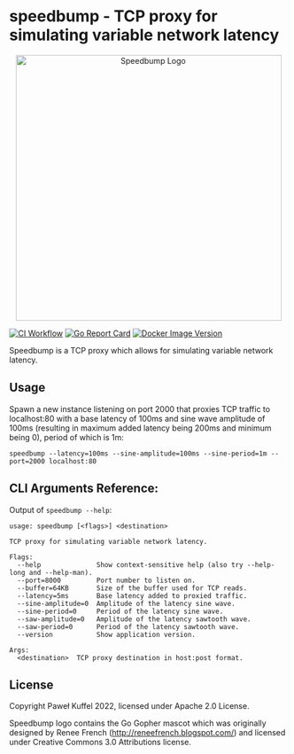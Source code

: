 # speedbump - TCP proxy for simulating variable network latency
<div align="center">
  <img alt="Speedbump Logo" src="https://github.com/kffl/speedbump/raw/HEAD/assets/speedbump.gif" width="480" height="auto"/>
</div>

[![CI Workflow](https://github.com/kffl/speedbump/workflows/CI/badge.svg)](https://github.com/kffl/speedbump/actions) [![Go Report Card](https://goreportcard.com/badge/github.com/kffl/speedbump)](https://goreportcard.com/report/github.com/kffl/speedbump) [![Docker Image Version](https://img.shields.io/docker/v/kffl/speedbump)](https://hub.docker.com/r/kffl/speedbump)

Speedbump is a TCP proxy which allows for simulating variable network latency.

## Usage

Spawn a new instance listening on port 2000 that proxies TCP traffic to localhost:80 with a base latency of 100ms and sine wave amplitude of 100ms (resulting in maximum added latency being 200ms and minimum being 0), period of which is 1m:

```
speedbump --latency=100ms --sine-amplitude=100ms --sine-period=1m --port=2000 localhost:80
```

## CLI Arguments Reference:

Output of `speedbump --help`:

```
usage: speedbump [<flags>] <destination>

TCP proxy for simulating variable network latency.

Flags:
  --help              Show context-sensitive help (also try --help-long and --help-man).
  --port=8000         Port number to listen on.
  --buffer=64KB       Size of the buffer used for TCP reads.
  --latency=5ms       Base latency added to proxied traffic.
  --sine-amplitude=0  Amplitude of the latency sine wave.
  --sine-period=0     Period of the latency sine wave.
  --saw-amplitude=0   Amplitude of the latency sawtooth wave.
  --saw-period=0      Period of the latency sawtooth wave.
  --version           Show application version.

Args:
  <destination>  TCP proxy destination in host:post format.
```

## License

Copyright Paweł Kuffel 2022, licensed under Apache 2.0 License.

Speedbump logo contains the Go Gopher mascot which was originally designed by Renee French (http://reneefrench.blogspot.com/) and licensed under Creative Commons 3.0 Attributions license.